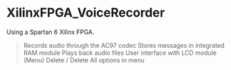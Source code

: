 # XilinxFPGA_VoiceRecorder

Using a Spartan 6 Xilinx FPGA.
> Records audio through the AC97 codec
> Stores messages in integrated RAM module
> Plays back audio files
> User interface with LCD module (Menu)
> Delete / Delete All options in menu
